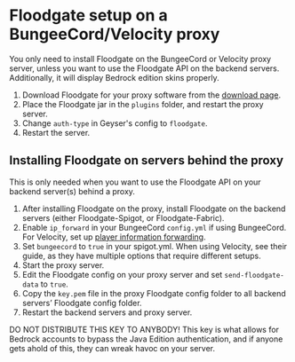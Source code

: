 # Floodgate setup on a BungeeCord/Velocity proxy

<div class="alert alert-info" role="alert">
	You only need to install Floodgate on the BungeeCord or Velocity proxy server, unless you want to use the Floodgate API on the backend servers.
    Additionally, it will display Bedrock edition skins properly.
</div>

1. Download Floodgate for your proxy software from the [download page](https://geysermc.org/download). 
2. Place the Floodgate jar in the `plugins` folder, and restart the proxy server.
3. Change `auth-type` in Geyser's config to `floodgate`.
4. Restart the server.

## Installing Floodgate on servers behind the proxy

This is only needed when you want to use the Floodgate API on your backend server(s) behind a proxy.

1. After installing Floodgate on the proxy, install Floodgate on the backend servers (either Floodgate-Spigot, or Floodgate-Fabric).
2. Enable `ip_forward` in your BungeeCord `config.yml` if using BungeeCord. For Velocity, set up [player information forwarding](https://docs.papermc.io/velocity/player-information-forwarding).
3. Set `bungeecord` to `true` in your spigot.yml. When using Velocity, see their guide, as they have multiple options that require different setups.
4. Start the proxy server.
5. Edit the Floodgate config on your proxy server and set `send-floodgate-data` to `true`.
6. Copy the `key.pem` file in the proxy Floodgate config folder to all backend servers’ Floodgate config folder.
7. Restart the backend servers and proxy server.

<div class="alert alert-warning" role="alert">
    DO NOT DISTRIBUTE THIS KEY TO ANYBODY! This key is what allows for Bedrock accounts to bypass the Java Edition authentication, and if anyone gets ahold of this, they can wreak havoc on your server.
</div>
